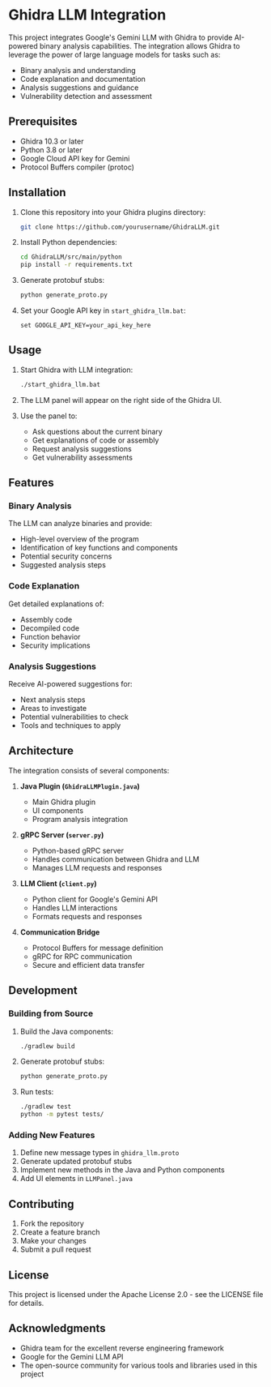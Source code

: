 # Ghidra LLM Integration

This project integrates Google's Gemini LLM with Ghidra to provide AI-powered binary analysis capabilities. The integration allows Ghidra to leverage the power of large language models for tasks such as:

- Binary analysis and understanding
- Code explanation and documentation
- Analysis suggestions and guidance
- Vulnerability detection and assessment

## Prerequisites

- Ghidra 10.3 or later
- Python 3.8 or later
- Google Cloud API key for Gemini
- Protocol Buffers compiler (protoc)

## Installation

1. Clone this repository into your Ghidra plugins directory:
   ```bash
   git clone https://github.com/yourusername/GhidraLLM.git
   ```

2. Install Python dependencies:
   ```bash
   cd GhidraLLM/src/main/python
   pip install -r requirements.txt
   ```

3. Generate protobuf stubs:
   ```bash
   python generate_proto.py
   ```

4. Set your Google API key in `start_ghidra_llm.bat`:
   ```batch
   set GOOGLE_API_KEY=your_api_key_here
   ```

## Usage

1. Start Ghidra with LLM integration:
   ```bash
   ./start_ghidra_llm.bat
   ```

2. The LLM panel will appear on the right side of the Ghidra UI.

3. Use the panel to:
   - Ask questions about the current binary
   - Get explanations of code or assembly
   - Request analysis suggestions
   - Get vulnerability assessments

## Features

### Binary Analysis
The LLM can analyze binaries and provide:
- High-level overview of the program
- Identification of key functions and components
- Potential security concerns
- Suggested analysis steps

### Code Explanation
Get detailed explanations of:
- Assembly code
- Decompiled code
- Function behavior
- Security implications

### Analysis Suggestions
Receive AI-powered suggestions for:
- Next analysis steps
- Areas to investigate
- Potential vulnerabilities to check
- Tools and techniques to apply

## Architecture

The integration consists of several components:

1. **Java Plugin (`GhidraLLMPlugin.java`)**
   - Main Ghidra plugin
   - UI components
   - Program analysis integration

2. **gRPC Server (`server.py`)**
   - Python-based gRPC server
   - Handles communication between Ghidra and LLM
   - Manages LLM requests and responses

3. **LLM Client (`client.py`)**
   - Python client for Google's Gemini API
   - Handles LLM interactions
   - Formats requests and responses

4. **Communication Bridge**
   - Protocol Buffers for message definition
   - gRPC for RPC communication
   - Secure and efficient data transfer

## Development

### Building from Source

1. Build the Java components:
   ```bash
   ./gradlew build
   ```

2. Generate protobuf stubs:
   ```bash
   python generate_proto.py
   ```

3. Run tests:
   ```bash
   ./gradlew test
   python -m pytest tests/
   ```

### Adding New Features

1. Define new message types in `ghidra_llm.proto`
2. Generate updated protobuf stubs
3. Implement new methods in the Java and Python components
4. Add UI elements in `LLMPanel.java`

## Contributing

1. Fork the repository
2. Create a feature branch
3. Make your changes
4. Submit a pull request

## License

This project is licensed under the Apache License 2.0 - see the LICENSE file for details.

## Acknowledgments

- Ghidra team for the excellent reverse engineering framework
- Google for the Gemini LLM API
- The open-source community for various tools and libraries used in this project 